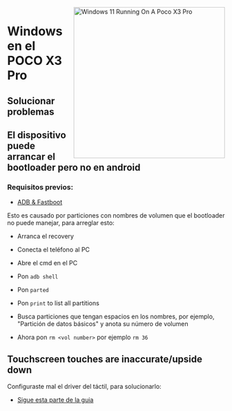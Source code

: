 <img align="right" src="https://github.com/woa-vayu/src_vayu_windows/blob/main/2Poco X3 Pro Windows.png" width="350" alt="Windows 11 Running On A Poco X3 Pro">


# Windows en el POCO X3 Pro

## Solucionar problemas


## El dispositivo puede arrancar el bootloader pero no en android

### Requisitos previos:

- [ADB & Fastboot](https://developer.android.com/studio/releases/platform-tools)

Esto es causado por particiones con nombres de volumen que el bootloader no puede manejar, para arreglar esto:

- Arranca el recovery

- Conecta el teléfono al PC

- Abre el cmd en el PC

- Pon ```adb shell```

- Pon ```parted```

- Pon ```print``` to list all partitions

- Busca particiones que tengan espacios en los nombres, por ejemplo, "Partición de datos básicos" y anota su número de volumen

- Ahora pon ```rm <vol number>``` por ejemplo ```rm 36```



## Touchscreen touches are inaccurate/upside down

Configuraste mal el driver del táctil, para solucionarlo:

- [Sigue esta parte de la guia](https://github.com/woa-vayu/Port-Windows-11-Poco-X3-pro/blob/main/guide/Español/2-instalacion-es.md#Comprueba-que-tipo-de-panel-tienes)
